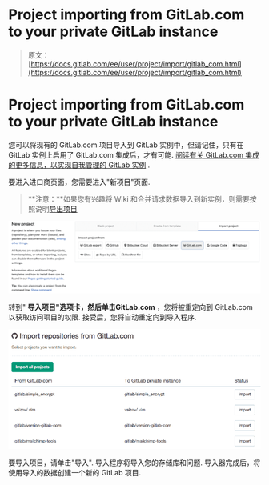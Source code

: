 # Project importing from GitLab.com to your private GitLab instance

> 原文：[https://docs.gitlab.com/ee/user/project/import/gitlab_com.html](https://docs.gitlab.com/ee/user/project/import/gitlab_com.html)

# Project importing from GitLab.com to your private GitLab instance[](#project-importing-from-gitlabcom-to-your-private-gitlab-instance "Permalink")

您可以将现有的 GitLab.com 项目导入到 GitLab 实例中，但请记住，只有在 GitLab 实例上启用了 GitLab.com 集成后，才有可能. [阅读有关 GitLab.com 集成的更多信息，以实现自我管理的 GitLab 实例](../../../integration/gitlab.html) .

要进入进口商页面，您需要进入"新项目"页面.

> **注意：**如果您有兴趣将 Wiki 和合并请求数据导入到新实例，则需要按照说明[导出项目](../settings/import_export.html#exporting-a-project-and-its-data)

[![New project page](img/0d0a16295f0edf554f921ffda49ff421.png)](img/gitlab_new_project_page_v12_2.png)

转到" **导入项目"**选项卡，然后单击**GitLab.com** ，您将被重定向到 GitLab.com 以获取访问项目的权限. 接受后，您将自动重定向到导入程序.

[![Importer page](img/e0fb1b28f653637edd64e072798f2385.png)](img/gitlab_importer.png)

要导入项目，请单击"导入". 导入程序将导入您的存储库和问题. 导入器完成后，将使用导入的数据创建一个新的 GitLab 项目.